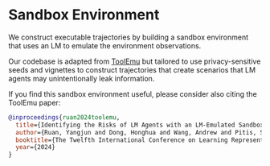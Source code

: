 # Sandbox Environment
We construct executable trajectories by building a sandbox environment that uses an LM to emulate the environment observations.

Our codebase is adapted from [ToolEmu](https://github.com/ryoungj/toolemu) but tailored to use privacy-sensitive seeds and vignettes to construct trajectories that create scenarios that LM agents may unintentionally leak information.

If you find this sandbox environment useful, please consider also citing the ToolEmu paper:
```bibtex
@inproceedings{ruan2024toolemu,
  title={Identifying the Risks of LM Agents with an LM-Emulated Sandbox},
  author={Ruan, Yangjun and Dong, Honghua and Wang, Andrew and Pitis, Silviu and Zhou, Yongchao and Ba, Jimmy and Dubois, Yann and Maddison, Chris J and Hashimoto, Tatsunori},
  booktitle={The Twelfth International Conference on Learning Representations},
  year={2024}
}
```